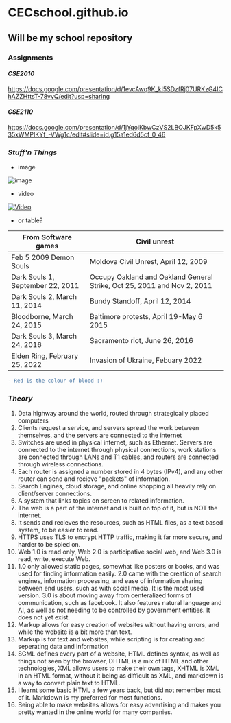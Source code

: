 # CECschool.github.io
## Will be my school repository

### Assignments 

#### *CSE2010*
https://docs.google.com/presentation/d/1evcAwq9K_kI5SDzfRj07URKzG4IChAZZHttsT-78vvQ/edit?usp=sharing

#### *CSE2110*
https://docs.google.com/presentation/d/1jYqojKbwCzVS2LBOJKFpXwD5k535xWMPIKYf_-VWg1c/edit#slide=id.g15a1ed6d5cf_0_46 

### *Stuff'n Things*

- image 

![image](https://user-images.githubusercontent.com/113057925/192616776-04b301e0-967c-47e0-85d2-c36e987c63fb.png)

- video 

[![Video](http://img.youtube.com/vi/_xQNeOTRyig/0.jpg)](http://www.youtube.com/watch?v=dQw4w9WgXcQ)

- or table?

| __From Software games__ | __Civil unrest__ |
| ------------- | ------------- |
| Feb 5 2009 Demon Souls| Moldova Civil Unrest, April 12, 2009 |
| Dark Souls 1, September 22, 2011 | Occupy Oakland and Oakland General Strike, Oct 25, 2011 and Nov 2, 2011|
| Dark Souls 2, March 11, 2014 | Bundy Standoff, April 12, 2014 |
| Bloodborne, March 24, 2015 | Baltimore protests, April 19-May 6 2015 |
| Dark Souls 3, March 24, 2016 | Sacramento riot, June 26, 2016 |
| Elden Ring, February 25, 2022 | Invasion of Ukraine, Febuary 2022 |

```diff
- Red is the colour of blood :)
```



### *Theory* 

1. Data highway around the world, routed through strategically placed computers
2. Clients request a service, and servers spread the work between themselves, and the servers are connected to the internet
3. Switches are used in physical internet, such as Ethernet. Servers are connected to the internet through physical connections, work stations are connected through LANs and T1 cables, and routers are connected through wireless connections.
4. Each router is assigned a number stored in 4 bytes (IPv4), and any other router can send and recieve "packets" of information.
5. Search Engines, cloud storage, and online shopping all heavily rely on client/server connections.
6. A system that links topics on screen to related information.
7. The web is a part of the internet and is built on top of it, but is NOT the internet. 
8. It sends and recieves the resources, such as HTML files, as a text based system, to be easier to read.
9. HTTPS uses TLS to encrypt HTTP traffic, making it far more secure, and harder to be spied on.
10. Web 1.0 is read only, Web 2.0 is participative social web, and Web 3.0 is read, write, execute Web.
11. 1.0 only allowed static pages, somewhat like posters or books, and was used for finding information easily. 2.0 came with the creation of search engines, information processing, and ease of information sharing between end users, such as with social media. It is the most used version. 3.0 is about moving away from centeralized forms of communication, such as facebook. It also features natural language and AI, as well as not needing to be controlled by government entities. It does not yet exist.
12. Markup allows for easy creation of websites without having errors, and while the website is a bit more than text.
13. Markup is for text and websites, while scripting is for creating and seperating data and information
14. SGML defines every part of a website, HTML defines syntax, as well as things not seen by the browser, DHTML is a mix of HTML and other technologies, XML allows users to make their own tags, XHTML is XML in an HTML format, without it being as difficult as XML, and markdown is a way to convert plain text to HTML.
15. I learnt some basic HTML a few years back, but did not remember most of it. Markdown is my preferred for most functions.
16. Being able to make websites allows for easy advertising and makes you pretty wanted in the online world for many companies.













